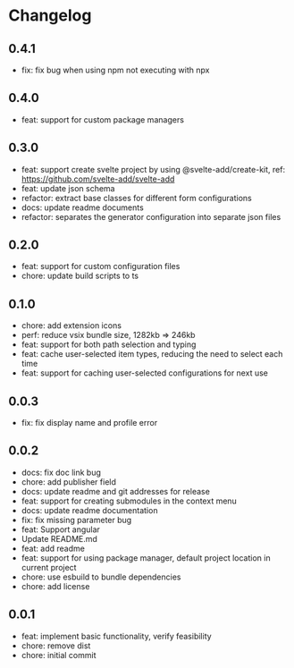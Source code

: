 # Changelog

## 0.4.1

- fix: fix bug when using npm not executing with npx

## 0.4.0

- feat: support for custom package managers

## 0.3.0

- feat: support create svelte project by using @svelte-add/create-kit, ref: <https://github.com/svelte-add/svelte-add>
- feat: update json schema
- refactor: extract base classes for different form configurations
- docs: update readme documents
- refactor: separates the generator configuration into separate json files

## 0.2.0

- feat: support for custom configuration files
- chore: update build scripts to ts

## 0.1.0

- chore: add extension icons
- perf: reduce vsix bundle size, 1282kb => 246kb
- feat: support for both path selection and typing
- feat: cache user-selected item types, reducing the need to select each time
- feat: support for caching user-selected configurations for next use

## 0.0.3

- fix: fix display name and profile error

## 0.0.2

- docs: fix doc link bug
- chore: add publisher field
- docs: update readme and git addresses for release
- feat: support for creating submodules in the context menu
- docs: update readme documentation
- fix: fix missing parameter bug
- feat: Support angular
- Update README.md
- feat: add readme
- feat: support for using package manager, default project location in current project
- chore: use esbuild to bundle dependencies
- chore: add license

## 0.0.1

- feat: implement basic functionality, verify feasibility
- chore: remove dist
- chore: initial commit

